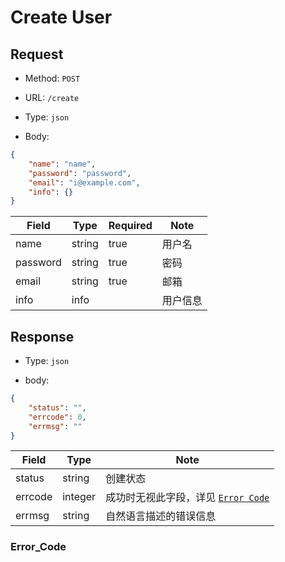 # Create User

## Request

-   Method: `POST`

-   URL: `/create`

-   Type: `json`

-   Body:


```json
{
    "name": "name",
    "password": "password",
    "email": "i@example.com",
    "info": {}
}
```

| Field    | Type   | Required | Note     |
| -------- | ------ | -------- | -------- |
| name     | string | true     | 用户名   |
| password | string | true     | 密码     |
| email    | string | true     | 邮箱     |
| info     | info   |          | 用户信息 |


## Response

-   Type: `json`

-   body:

```json
{
    "status": "",
    "errcode": 0,
    "errmsg": ""
}
```

| Field   | Type    | Note                                               |
| ------- | ------- | -------------------------------------------------- |
| status  | string  | 创建状态                                           |
| errcode | integer | 成功时无视此字段，详见 [`Error Code`](#Error_Code) |
| errmsg  | string  | 自然语言描述的错误信息                             |



### Error_Code

